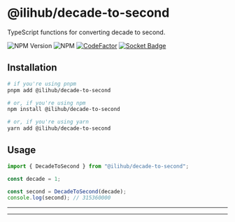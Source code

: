 # @ilihub/decade-to-second

TypeScript functions for converting decade to second.

![NPM Version](https://img.shields.io/npm/v/%40ilihub%2Fdecade-to-second?color=33cd56&logo=npm)
![NPM](https://img.shields.io/npm/l/%40ilihub%2Fdecade-to-second)
[![CodeFactor](https://www.codefactor.io/repository/github/ilihub/npm/badge)](https://www.codefactor.io/repository/github/ilihub/npm)
[![Socket Badge](https://socket.dev/api/badge/npm/package/@ilihub/decade-to-second)](https://socket.dev/npm/package/@ilihub/decade-to-second)

## Installation

```bash
# if you're using pnpm
pnpm add @ilihub/decade-to-second

# or, if you're using npm
npm install @ilihub/decade-to-second

# or, if you're using yarn
yarn add @ilihub/decade-to-second
```

## Usage

```javascript
import { DecadeToSecond } from "@ilihub/decade-to-second";

const decade = 1;

const second = DecadeToSecond(decade);
console.log(second); // 315360000
```

---

<!-- sponsors_and_backers_section_start -->

<!-- sponsors_and_backers_section_end -->

---
